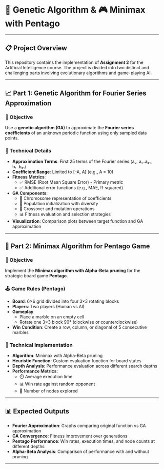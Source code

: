  
# 🧬 Genetic Algorithm & 🎮 Minimax with Pentago  

---

## 📋 Project Overview

This repository contains the implementation of **Assignment 2** for the Artificial Intelligence course. The project is divided into two distinct and challenging parts involving evolutionary algorithms and game-playing AI.

---

## 📈 Part 1: Genetic Algorithm for Fourier Series Approximation

### 🎯 Objective
Use a **genetic algorithm (GA)** to approximate the **Fourier series coefficients** of an unknown periodic function using only sampled data points.

### 🔧 Technical Details
- **Approximation Terms**: First 25 terms of the Fourier series (a₀, a₁..a₂₁, b₁..b₂₁)
- **Coefficient Range**: Limited to [-A, A] (e.g., A = 10)
- **Fitness Metrics**: 
  - ✅ RMSE (Root Mean Square Error) - Primary metric
  - ✅ Additional error functions (e.g., MAE, R-squared)
- **GA Components**:
  - 🧬 Chromosome representation of coefficients
  - 👥 Population initialization with diversity
  - 🔁 Crossover and mutation operations
  - 📊 Fitness evaluation and selection strategies
- **Visualization**: Comparison plots between target function and GA approximation

---

## 🎲 Part 2: Minimax Algorithm for Pentago Game

### 🎯 Objective
Implement the **Minimax algorithm with Alpha-Beta pruning** for the strategic board game **Pentago**.

### 🕹️ Game Rules (Pentago)
- **Board**: 6×6 grid divided into four 3×3 rotating blocks
- **Players**: Two players (Human vs AI)
- **Gameplay**: 
  - Place a marble on an empty cell
  - Rotate one 3×3 block 90° (clockwise or counterclockwise)
- **Win Condition**: Create a row, column, or diagonal of 5 consecutive marbles

### 🔧 Technical Implementation
- **Algorithm**: Minimax with Alpha-Beta pruning
- **Heuristic Function**: Custom evaluation function for board states
- **Depth Analysis**: Performance evaluation across different search depths
- **Performance Metrics**:
  - ⏱️ Average execution time
  - 📊 Win rate against random opponent
  - 🌳 Number of nodes explored

---

## 📊 Expected Outputs
- **Fourier Approximation**: Graphs comparing original function vs GA approximation
- **GA Convergence**: Fitness improvement over generations
- **Pentago Performance**: Win rates, execution times, and node counts at different depths
- **Alpha-Beta Analysis**: Comparison of performance with and without pruning

---